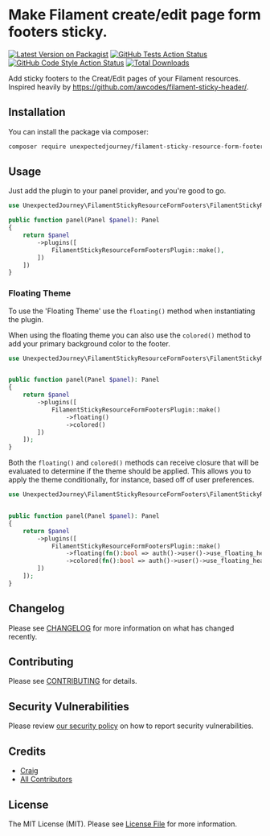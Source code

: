 # Make Filament create/edit page form footers sticky.

[![Latest Version on Packagist](https://img.shields.io/packagist/v/unexpectedjourney/filament-sticky-resource-form-footers.svg?style=flat-square)](https://packagist.org/packages/unexpectedjourney/filament-sticky-resource-form-footers)
[![GitHub Tests Action Status](https://img.shields.io/github/actions/workflow/status/unexpectedjourney/filament-sticky-resource-form-footers/run-tests.yml?branch=main&label=tests&style=flat-square)](https://github.com/unexpectedjourney/filament-sticky-resource-form-footers/actions?query=workflow%3Arun-tests+branch%3Amain)
[![GitHub Code Style Action Status](https://img.shields.io/github/actions/workflow/status/unexpectedjourney/filament-sticky-resource-form-footers/fix-php-code-style-issues.yml?branch=main&label=code%20style&style=flat-square)](https://github.com/unexpectedjourney/filament-sticky-resource-form-footers/actions?query=workflow%3A"Fix+PHP+code+style+issues"+branch%3Amain)
[![Total Downloads](https://img.shields.io/packagist/dt/unexpectedjourney/filament-sticky-resource-form-footers.svg?style=flat-square)](https://packagist.org/packages/unexpectedjourney/filament-sticky-resource-form-footers)

Add sticky footers to the Creat/Edit pages of your Filament resources. Inspired heavily by https://github.com/awcodes/filament-sticky-header/.

## Installation

You can install the package via composer:

```bash
composer require unexpectedjourney/filament-sticky-resource-form-footers
```

## Usage

Just add the plugin to your panel provider, and you're good to go.

```php
use UnexpectedJourney\FilamentStickyResourceFormFooters\FilamentStickyResourceFormFootersPlugin;

public function panel(Panel $panel): Panel
{
    return $panel
        ->plugins([
            FilamentStickyResourceFormFootersPlugin::make(),
        ])
    ])
}
```

### Floating Theme

To use the 'Floating Theme' use the `floating()` method when instantiating the plugin.

When using the floating theme you can also use the `colored()` method to add your primary background color to the footer.

```php
use UnexpectedJourney\FilamentStickyResourceFormFooters\FilamentStickyResourceFormFootersPlugin;


public function panel(Panel $panel): Panel
{
    return $panel
        ->plugins([
            FilamentStickyResourceFormFootersPlugin::make()
                ->floating()
                ->colored()
        ])
    ]);
}
```

Both the `floating()` and `colored()` methods can receive closure that will be evaluated to determine if the theme should be applied. This allows you to apply the theme conditionally, for instance, based off of user preferences.

```php
use UnexpectedJourney\FilamentStickyResourceFormFooters\FilamentStickyResourceFormFootersPlugin;


public function panel(Panel $panel): Panel
{
    return $panel
        ->plugins([
            FilamentStickyResourceFormFootersPlugin::make()
                ->floating(fn():bool => auth()->user()->use_floating_header)
                ->colored(fn():bool => auth()->user()->use_floating_header)
        ])
    ]);
}
```

## Changelog

Please see [CHANGELOG](CHANGELOG.md) for more information on what has changed recently.

## Contributing

Please see [CONTRIBUTING](.github/CONTRIBUTING.md) for details.

## Security Vulnerabilities

Please review [our security policy](../../security/policy) on how to report security vulnerabilities.

## Credits

- [Craig](https://github.com/craigkuhns)
- [All Contributors](../../contributors)

## License

The MIT License (MIT). Please see [License File](LICENSE.md) for more information.
